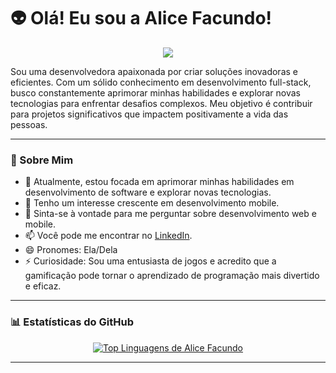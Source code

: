 # 👽 Olá! Eu sou a Alice Facundo!

<p align="center">
  <a href="https://skillicons.dev">
    <img src="https://skillicons.dev/icons?i=java,spring,python,django,javascript,react,html,css,mysql,postgres,docker,git" />
  </a>
</p>

Sou uma desenvolvedora apaixonada por criar soluções inovadoras e eficientes. Com um sólido conhecimento em desenvolvimento full-stack, busco constantemente aprimorar minhas habilidades e explorar novas tecnologias para enfrentar desafios complexos. Meu objetivo é contribuir para projetos significativos que impactem positivamente a vida das pessoas.

---

### 🎯 Sobre Mim

- 🔭 Atualmente, estou focada em aprimorar minhas habilidades em desenvolvimento de software e explorar novas tecnologias.
- 🌱 Tenho um interesse crescente em desenvolvimento mobile.
- 💬 Sinta-se à vontade para me perguntar sobre desenvolvimento web e mobile.
- 📫 Você pode me encontrar no [LinkedIn](https://www.linkedin.com/in/maria-alice-angelim-facundo-7253392ab).
- 😄 Pronomes: Ela/Dela
- ⚡ Curiosidade: Sou uma entusiasta de jogos e acredito que a gamificação pode tornar o aprendizado de programação mais divertido e eficaz.

---

### 📊 Estatísticas do GitHub

<p align="center">
  <a href="https://github.com/Alice-Facundo">
    <img src="https://github-readme-stats.vercel.app/api/top-langs/?username=Alice-Facundo&layout=compact&langs_count=7&theme=dracula" alt="Top Linguagens de Alice Facundo"/>
  </a>
</p>

---

